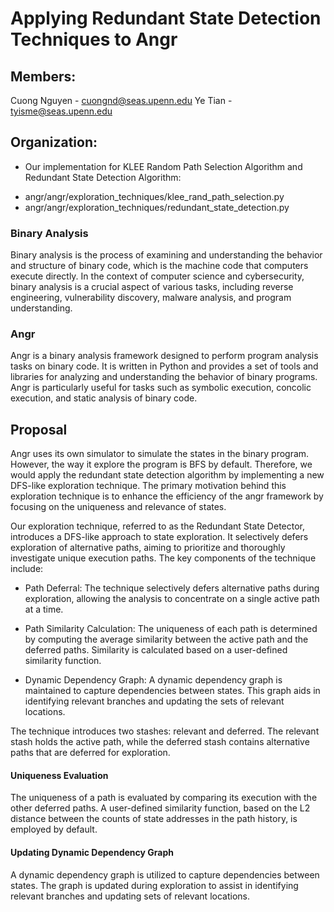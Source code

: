 # Applying Redundant State Detection Techniques to Angr

## Members:
Cuong Nguyen - cuongnd@seas.upenn.edu
Ye Tian - tyisme@seas.upenn.edu

## Organization:
- Our implementation for KLEE Random Path Selection Algorithm and Redundant State Detection Algorithm:
+ angr/angr/exploration_techniques/klee_rand_path_selection.py
+ angr/angr/exploration_techniques/redundant_state_detection.py




### Binary Analysis
Binary analysis is the process of examining and understanding the behavior and structure of binary code, which is the machine code that computers execute directly. In the context of computer science and cybersecurity, binary analysis is a crucial aspect of various tasks, including reverse engineering, vulnerability discovery, malware analysis, and program understanding. 

### Angr

Angr is a binary analysis framework designed to perform program analysis tasks on binary code. It is written in Python and provides a set of tools and libraries for analyzing and understanding the behavior of binary programs. Angr is particularly useful for tasks such as symbolic execution, concolic execution, and static analysis of binary code.

## Proposal

Angr uses its own simulator to simulate the states in the binary program. However, the way it explore the program is BFS by default. Therefore, we would apply the redundant state detection algorithm by implementing a new DFS-like exploration technique. The primary motivation behind this exploration technique is to enhance the efficiency of the angr framework by focusing on the uniqueness and relevance of states.

Our exploration technique, referred to as the Redundant State Detector, introduces a DFS-like approach to state exploration. It selectively defers exploration of alternative paths, aiming to prioritize and thoroughly investigate unique execution paths. The key components of the technique include:

* Path Deferral: The technique selectively defers alternative paths during exploration, allowing the analysis to concentrate on a single active path at a time.

* Path Similarity Calculation: The uniqueness of each path is determined by computing the average similarity between the active path and the deferred paths. Similarity is calculated based on a user-defined similarity function.

* Dynamic Dependency Graph: A dynamic dependency graph is maintained to capture dependencies between states. This graph aids in identifying relevant branches and updating the sets of relevant locations.

The technique introduces two stashes: relevant and deferred. The relevant stash holds the active path, while the deferred stash contains alternative paths that are deferred for exploration.

#### Uniqueness Evaluation
The uniqueness of a path is evaluated by comparing its execution with the other deferred paths. A user-defined similarity function, based on the L2 distance between the counts of state addresses in the path history, is employed by default.

#### Updating Dynamic Dependency Graph
A dynamic dependency graph is utilized to capture dependencies between states. The graph is updated during exploration to assist in identifying relevant branches and updating sets of relevant locations.

